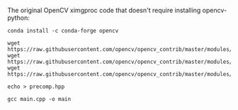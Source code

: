 The original OpenCV ximgproc code that doesn't require installing opencv-python:

```shell
conda install -c conda-forge opencv

wget https://raw.githubusercontent.com/opencv/opencv_contrib/master/modules/ximgproc/include/opencv2/ximgproc/segmentation.hpp
wget https://raw.githubusercontent.com/opencv/opencv_contrib/master/modules/ximgproc/src/selectivesearchsegmentation.cpp
wget https://raw.githubusercontent.com/opencv/opencv_contrib/master/modules/ximgproc/src/graphsegmentation.cpp

echo > precomp.hpp

gcc main.cpp -o main
```
